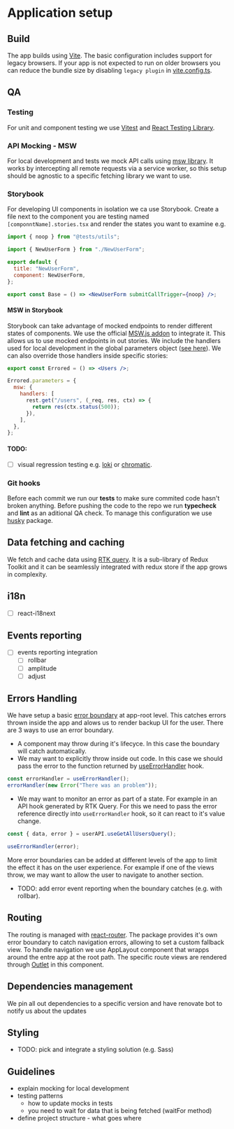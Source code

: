 # Application setup

## Build

The app builds using [Vite](https://vitejs.dev/). The basic configuration includes support for legacy browsers. If your app is not expected to run on older browsers you can reduce the bundle size by disabling `legacy plugin` in [vite.config.ts](./vite.config.ts).

## QA

### Testing

For unit and component testing we use [Vitest](https://vitest.dev/) and [React Testing Library](https://testing-library.com/docs/react-testing-library/intro/).

### API Mocking - MSW

For local development and tests we mock API calls using [msw library](https://mswjs.io/docs/). It works by intercepting all remote requests via a service worker, so this setup should be agnostic to a specific fetching library we want to use.

### Storybook

For developing UI components in isolation we ca use Storybook. Create a file next to the component you are testing named `[componntName].stories.tsx` and render the states you want to examine e.g.

```jsx
import { noop } from "@tests/utils";

import { NewUserForm } from "./NewUserForm";

export default {
  title: "NewUserForm",
  component: NewUserForm,
};

export const Base = () => <NewUserForm submitCallTrigger={noop} />;
```

#### MSW in Storybook

Storybook can take advantage of mocked endpoints to render different states of components. We use the official [MSW.js addon](https://github.com/mswjs/msw-storybook-addon) to integrate it. This allows us to use mocked endpoints in out stories. We include the handlers used for local development in the global parameters object ([see here](./.storybook/preview.cjs')). We can also override those handlers inside specific stories:

```jsx
export const Errored = () => <Users />;

Errored.parameters = {
  msw: {
    handlers: [
      rest.get("/users", (_req, res, ctx) => {
        return res(ctx.status(500));
      }),
    ],
  },
};
```

#### TODO:

- [ ] visual regression testing e.g. [loki](https://loki.js.org/) or [chromatic](https://www.chromatic.com/pricing).

### Git hooks

Before each commit we run our **tests** to make sure commited code hasn't broken anything.
Before pushing the code to the repo we run **typecheck** and **lint** as an aditional QA check.
To manage this configuration we use [husky](https://typicode.github.io/husky/#/?id=create-a-hook) package.

## Data fetching and caching

We fetch and cache data using [RTK query](https://redux-toolkit.js.org/rtk-query/overview). It is a sub-library of Redux Toolkit and it can be seamlessly integrated with redux store if the app grows in complexity.

## i18n

- [ ] react-i18next

## Events reporting

- [ ] events reporting integration
  - [ ] rollbar
  - [ ] amplitude
  - [ ] adjust

## Errors Handling

We have setup a basic [error boundary](https://kentcdodds.com/blog/use-react-error-boundary-to-handle-errors-in-react) at app-root level. This catches errors thrown inside the app and alows us to render backup UI for the user. There are 3 ways to use an error boundary.

- A component may throw during it's lifecyce. In this case the boundary will catch automatically.
- We may want to explicitly throw inside out code. In this case we should pass the error to the function returned by [useErrorHandler](https://github.com/bvaughn/react-error-boundary#useerrorhandlererror-unknown) hook.

```typescript
const errorHandler = useErrorHandler();
errorHandler(new Error("There was an problem"));
```

- We may want to monitor an error as part of a state. For example in an API hook generated by RTK Query. For this we need to pass the error reference directly into `useErrorHandler` hook, so it can react to it's value change.

```typescript
const { data, error } = userAPI.useGetAllUsersQuery();

useErrorHandler(error);
```

More error boundaries can be added at different levels of the app to limit the effect it has on the user experience. For example if one of the views throw, we may want to allow the user to navigate to another section.

- TODO: add error event reporting when the boundary catches (e.g. with rollbar).

## Routing

The routing is managed with [react-router](https://reactrouter.com/en/main). The package provides it's own error boundary to catch navigation errors, allowing to set a custom fallback view.
To handle navigation we use AppLayout component that wrapps around the entre app at the root path. The specific route views are rendered through [Outlet](https://reactrouter.com/en/main/components/outlet) in this component.

## Dependencies management

We pin all out dependencies to a specific version and have renovate bot to notify us about the updates

## Styling

- TODO: pick and integrate a styling solution (e.g. Sass)

## Guidelines

- explain mocking for local development
- testing patterns
  - how to update mocks in tests
  - you need to wait for data that is being fetched (waitFor method)
- define project structure - what goes where
